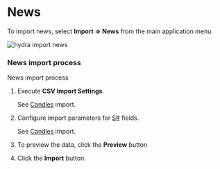 # News

To import news, select **Import \=\> News** from the main application menu.

![hydra import news](~/images/hydra_import_news.png)

### News import process

News import process

1. Execute **CSV Import Settings**.

   See [Candles](HydraImportCandles.md) import.
2. Configure import parameters for [S\#](StockSharpAbout.md) fields.

   See [Candles](HydraImportCandles.md) import.
3. To preview the data, click the **Preview** button
4. Click the **Import** button.
